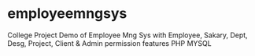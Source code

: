 # employeemngsys
College Project Demo of Employee Mng Sys with Employee, Sakary, Dept, Desg, Project, Client &amp; Admin permission features
PHP MYSQL
